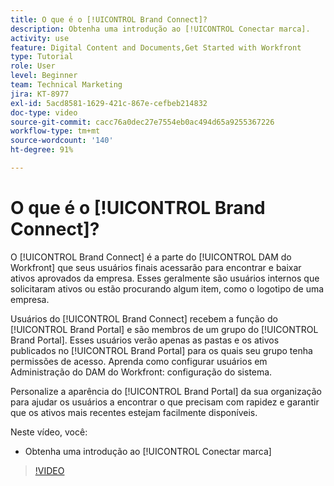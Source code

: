 ```yaml
---
title: O que é o [!UICONTROL Brand Connect]?
description: Obtenha uma introdução ao [!UICONTROL Conectar marca].
activity: use
feature: Digital Content and Documents,Get Started with Workfront
type: Tutorial
role: User
level: Beginner
team: Technical Marketing
jira: KT-8977
exl-id: 5acd8581-1629-421c-867e-cefbeb214832
doc-type: video
source-git-commit: cacc76a0dec27e7554eb0ac494d65a9255367226
workflow-type: tm+mt
source-wordcount: '140'
ht-degree: 91%

---
```


# O que é o [!UICONTROL Brand Connect]?

O [!UICONTROL Brand Connect] é a parte do [!UICONTROL DAM do Workfront] que seus usuários finais acessarão para encontrar e baixar ativos aprovados da empresa. Esses geralmente são usuários internos que solicitaram ativos ou estão procurando algum item, como o logotipo de uma empresa.

Usuários do [!UICONTROL Brand Connect] recebem a função do [!UICONTROL Brand Portal] e são membros de um grupo do [!UICONTROL Brand Portal]. Esses usuários verão apenas as pastas e os ativos publicados no [!UICONTROL Brand Portal] para os quais seu grupo tenha permissões de acesso. Aprenda como configurar usuários em Administração do DAM do Workfront: configuração do sistema.

<!-- Need the cross-reference link to other LP, mentioned above -->

Personalize a aparência do [!UICONTROL Brand Portal] da sua organização para ajudar os usuários a encontrar o que precisam com rapidez e garantir que os ativos mais recentes estejam facilmente disponíveis.

Neste vídeo, você:

* Obtenha uma introdução ao [!UICONTROL Conectar marca]

>[!VIDEO](https://video.tv.adobe.com/v/335240/?quality=12&learn=on)

<!-- Learn more graphic and link to article, below
* Workfront DAM within Workfront
 -->
